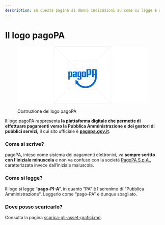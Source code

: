 ```yaml
---
description: In questa pagina si danno indicazioni su come si legge e scrive "pagoPA".
---
```


# Il logo pagoPA

<figure><img src="../.gitbook/assets/logocostruzione.png" alt="Costruzione del logo pagoPA"><figcaption><p>Costruzione del logo pagoPA</p></figcaption></figure>

Il logo pagoPA rappresenta **la piattaforma digitale che permette di effettuare pagamenti verso la Pubblica Amministrazione e dei gestori di pubblici servizi,** il cui sito ufficiale è [**pagopa.gov.it**](https://www.pagopa.gov.it).&#x20;

### Come si scrive?

pagoPA, inteso come sistema dei pagamenti elettronici, va **sempre scritto con l’iniziale minuscola** e non va confuso con la società [PagoPA S.p.A.](https://www.pagopa.it), caratterizzata invece dall’iniziale maiuscola.

### **Come si legge?**

Il logo si legge “**pago-PI-A**”, in quanto "PA" è l'acronimo di "Pubblica Amministrazione". Leggerlo come “pago-PA” è dunque sbagliato.&#x20;

### Dove posso scaricarlo?

Consulta la pagina [scarica-gli-asset-grafici.md](../risorse-utili/scarica-gli-asset-grafici.md "mention").

